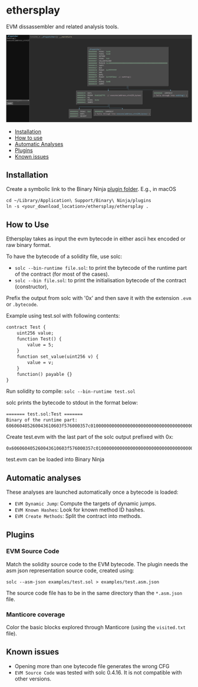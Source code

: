 # ethersplay
EVM dissassembler and related analysis tools.

![Example](/images/example.png)

- [Installation](#installation)
- [How to use](#how-to-use)
- [Automatic Analyses](#automatic-analyses)
- [Plugins](#plugins)
- [Known issues](#known-issues)

## Installation
Create a symbolic link to the Binary Ninja [plugin folder](https://github.com/Vector35/binaryninja-api/tree/dev/python/examples#loading-plugins).
E.g., in macOS
```
cd ~/Library/Application\ Support/Binary\ Ninja/plugins
ln -s <your_download_location>/ethersplay/ethersplay .
```

## How to Use

Ethersplay takes as input the evm bytecode in either ascii hex encoded or raw binary format.
 
To have the bytecode of a solidity file, use solc:
- `solc --bin-runtime file.sol`: to print the bytecode of the runtime part of the contract (for most of the cases).
- `solc --bin file.sol`: to print the initialisation bytecode of the contract (constructor),

Prefix the output from solc with '0x' and then save it with the extension `.evm` or `.bytecode`.

Example using test.sol with following contents:
```test.sol:
contract Test {
    uint256 value;
    function Test() {
        value = 5;
    }
    function set_value(uint256 v) {
        value = v;
    }
    function() payable {}
}
```

Run solidity to compile:
`solc --bin-runtime test.sol`

solc prints the bytecode to stdout in the format below:
```
======= test.sol:Test =======
Binary of the runtime part:
606060405260043610603f576000357c0100000000000000000000000000000000000000000000000000000000900463ffffffff168063b0f2b72a146041575b005b3415604b57600080fd5b605f60048080359060200190919050506061565b005b80600081905550505600a165627a7a723058209821eec589f65821d954ad1fc884a743ae1c6ae959cfdacb08d5d9295ba630700029
```

Create test.evm with the last part of the solc output prefixed with 0x:
```test.evm:
0x606060405260043610603f576000357c0100000000000000000000000000000000000000000000000000000000900463ffffffff168063b0f2b72a146041575b005b3415604b57600080fd5b605f60048080359060200190919050506061565b005b80600081905550505600a165627a7a723058209821eec589f65821d954ad1fc884a743ae1c6ae959cfdacb08d5d9295ba630700029
```

test.evm can be loaded into Binary Ninja


## Automatic analyses

These analyses are launched automatically once a bytecode is loaded:

- `EVM Dynamic Jump`: Compute the targets of dynamic jumps.
- `EVM Known Hashes`: Look for known method ID hashes.
- `EVM Create Methods`: Split the contract into methods.

## Plugins

### EVM Source Code

Match the solidity source code to the EVM bytecode.
The plugin needs the asm json representation source code, created using:
```
solc --asm-json examples/test.sol > examples/test.asm.json
```
The source code file has to be in the same directory than the `*.asm.json` file.

### Manticore coverage
Color the basic blocks explored through Manticore (using the `visited.txt` file).

## Known issues
- Opening more than one bytecode file generates the wrong CFG
- `EVM Source Code` was tested with solc 0.4.16. It is not compatible with other versions.
